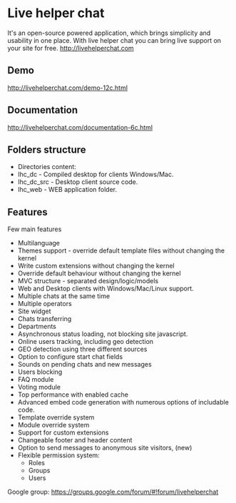 Live helper chat
==============

It's an open-source powered application, which brings simplicity and usability in one place. With live helper chat you can bring live support on your site for free. http://livehelperchat.com

## Demo
http://livehelperchat.com/demo-12c.html

## Documentation
http://livehelperchat.com/documentation-6c.html

## Folders structure

 * Directories content:
  * lhc_dc - Compiled desktop for clients Windows/Mac.
  * lhc_dc_src - Desktop client source code.
  * lhc_web - WEB application folder.

## Features

Few main features

 * Multilanguage
 * Themes support - override default template files without changing the kernel
 * Write custom extensions without changing the kernel
 * Override default behaviour without changing the kernel
 * MVC structure - separated design/logic/models
 * Web and Desktop clients with Windows/Mac/Linux support.
 * Multiple chats at the same time
 * Multiple operators
 * Site widget
 * Chats transferring
 * Departments
 * Asynchronous status loading, not blocking site javascript.
 * Online users tracking, including geo detection
 * GEO detection using three different sources
 * Option to configure start chat fields
 * Sounds on pending chats and new messages
 * Users blocking
 * FAQ module
 * Voting module
 * Top performance with enabled cache
 * Advanced embed code generation with numerous options of includable code.
 * Template override system
 * Module override system
 * Support for custom extensions
 * Changeable footer and header content
 * Option to send messages to anonymous site visitors, (new)
 * Flexible permission system:
   * Roles
   * Groups
   * Users

Google group:
https://groups.google.com/forum/#!forum/livehelperchat
